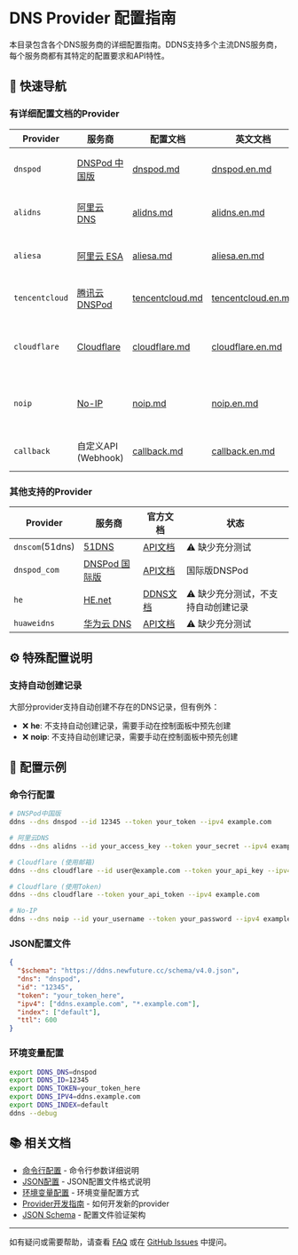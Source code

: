 # DNS Provider 配置指南

本目录包含各个DNS服务商的详细配置指南。DDNS支持多个主流DNS服务商，每个服务商都有其特定的配置要求和API特性。

## 🚀 快速导航

### 有详细配置文档的Provider

| Provider | 服务商 | 配置文档 | 英文文档 | 特点 |
|----------|--------|----------|----------|------|
| `dnspod` | [DNSPod 中国版](https://www.dnspod.cn/) | [dnspod.md](dnspod.md) | [dnspod.en.md](dnspod.en.md) | 国内最大DNS服务商 |
| `alidns` | [阿里云 DNS](https://dns.console.aliyun.com/) | [alidns.md](alidns.md) | [alidns.en.md](alidns.en.md) | 阿里云生态集成 |
| `aliesa` | [阿里云 ESA](https://esa.console.aliyun.com/) | [aliesa.md](aliesa.md) | [aliesa.en.md](aliesa.en.md) | 阿里云边缘安全加速 |
| `tencentcloud` | [腾讯云 DNSPod](https://cloud.tencent.com/product/cns) | [tencentcloud.md](tencentcloud.md) | [tencentcloud.en.md](tencentcloud.en.md) | 腾讯云DNSPod服务 |
| `cloudflare` | [Cloudflare](https://www.cloudflare.com/) | [cloudflare.md](cloudflare.md) | [cloudflare.en.md](cloudflare.en.md) | 全球CDN和DNS服务 |
| `noip` | [No-IP](https://www.noip.com/) | [noip.md](noip.md) | [noip.en.md](noip.en.md) | 流行的动态DNS服务 |
| `callback` | 自定义API (Webhook) | [callback.md](callback.md) | [callback.en.md](callback.en.md) | 自定义HTTP API |

### 其他支持的Provider

| Provider | 服务商 | 官方文档 | 状态 |
|----------|--------|----------|------|
| `dnscom`(51dns) | [51DNS](https://www.51dns.com/) | [API文档](https://www.dns.com/member/apiSet) | ⚠️ 缺少充分测试 |
| `dnspod_com` | [DNSPod 国际版](https://www.dnspod.com/) | [API文档](https://www.dnspod.com/docs/info.html) | 国际版DNSPod |
| `he` | [HE.net](https://dns.he.net/) | [DDNS文档](https://dns.he.net/docs.html) | ⚠️ 缺少充分测试，不支持自动创建记录 |
| `huaweidns` | [华为云 DNS](https://www.huaweicloud.com/product/dns.html) | [API文档](https://support.huaweicloud.com/api-dns/) | ⚠️ 缺少充分测试 |

## ⚙️ 特殊配置说明

### 支持自动创建记录

大部分provider支持自动创建不存在的DNS记录，但有例外：

- ❌ **he**: 不支持自动创建记录，需要手动在控制面板中预先创建
- ❌ **noip**: 不支持自动创建记录，需要手动在控制面板中预先创建

<!-- ## 🔧 域名格式支持

### 标准格式

```text
subdomain.example.com
```

### 自定义分隔符格式

支持使用 `~` 或 `+` 分隔子域名和主域名：

```text
subdomain~example.com
subdomain+example.com
``` -->

## 📝 配置示例

### 命令行配置

```bash
# DNSPod中国版
ddns --dns dnspod --id 12345 --token your_token --ipv4 example.com

# 阿里云DNS
ddns --dns alidns --id your_access_key --token your_secret --ipv4 example.com

# Cloudflare (使用邮箱)
ddns --dns cloudflare --id user@example.com --token your_api_key --ipv4 example.com

# Cloudflare (使用Token)
ddns --dns cloudflare --token your_api_token --ipv4 example.com

# No-IP
ddns --dns noip --id your_username --token your_password --ipv4 example.com
```

### JSON配置文件

```json
{
  "$schema": "https://ddns.newfuture.cc/schema/v4.0.json",
  "dns": "dnspod",
  "id": "12345",
  "token": "your_token_here",
  "ipv4": ["ddns.example.com", "*.example.com"],
  "index": ["default"],
  "ttl": 600
}
```

### 环境变量配置

```bash
export DDNS_DNS=dnspod
export DDNS_ID=12345
export DDNS_TOKEN=your_token_here
export DDNS_IPV4=ddns.example.com
export DDNS_INDEX=default
ddns --debug
```

## 📚 相关文档

- [命令行配置](../cli.md) - 命令行参数详细说明
- [JSON配置](../json.md) - JSON配置文件格式说明  
- [环境变量配置](../env.md) - 环境变量配置方式
- [Provider开发指南](../dev/provider.md) - 如何开发新的provider
- [JSON Schema](../../schema/v4.0.json) - 配置文件验证架构

---

如有疑问或需要帮助，请查看 [FAQ](../../README.md#FAQ) 或在 [GitHub Issues](https://github.com/NewFuture/DDNS/issues) 中提问。

